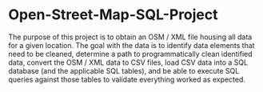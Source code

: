 # Open-Street-Map-SQL-Project

The purpose of this project is to obtain an OSM / XML file housing all data for a given location. The goal with the data is to identify data elements that need to be cleaned, determine a path to programmatically clean identified data, convert the OSM / XML data to CSV files, load CSV data into a SQL database (and the applicable SQL tables), and be able to execute SQL queries against those tables to validate everything worked as expected.
